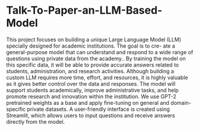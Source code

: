 # Talk-To-Paper-an-LLM-Based-Model
This project focuses on building a unique Large Language Model (LLM) specially designed for academic institutions. The goal is to cre- ate a general-purpose model that can understand and respond to a wide range of questions using private data from the academy.. By training the model on this specific data, it will be able to provide accurate answers related to students, administration, and research activities. Although
building a custom LLM requires more time, effort, and resources, it is highly valuable as it gives better control over the data and responses. The model will support students academically, improve administrative
tasks, and help promote research and innovation within the institution. We use GPT-2 pretrained weights as a base and apply fine-tuning on general and domain-specific private datasets. A user-friendly interface
is created using Streamlit, which allows users to input questions and receive answers directly from the model.
